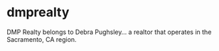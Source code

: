 # dmprealty
DMP Realty belongs to Debra Pughsley… a realtor that operates in the Sacramento, CA region.
